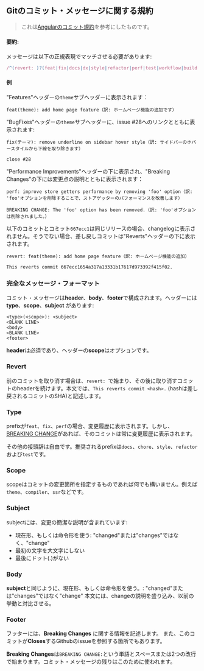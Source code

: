 ## Gitのコミット・メッセージに関する規約

> これは[Angularのコミット規約](https://github.com/conventional-changelog/conventional-changelog/tree/master/packages/conventional-changelog-angular)を参考にしたものです。

#### 要約:

メッセージは以下の正規表現でマッチさせる必要があります:

```js
/^(revert: )?(feat|fix|docs|dx|style|refactor|perf|test|workflow|build|ci|chore|types|wip)(\(.+\))?: .{1,50}/
```

#### 例

"Features"ヘッダーの`theme`サブヘッダーに表示されます：

```
feat(theme): add home page feature（訳: ホームページ機能の追加です）
```

"BugFixes"ヘッダーの`theme`サブヘッダーに、issue #28へのリンクとともに表示されます:

```
fix(テーマ): remove underline on sidebar hover style（訳: サイドバーのホバースタイルから下線を取り除きます）

close #28
```

"Performance Improvements"ヘッダーの下に表示され、"Breaking Changes"の下には変更点の説明とともに表示されます：

```
perf: improve store getters performance by removing 'foo' option（訳: 'foo'オプションを削除することで、ストアゲッターのパフォーマンスを改善します）

BREAKING CHANGE: The 'foo' option has been removed.（訳: 'foo'オプションは削除されました。）
```

以下のコミットとコミット`667ecc1`は同じリリースの場合、changelogに表示されません。そうでない場合、差し戻しコミットは"Reverts"ヘッダーの下に表示されます。

```
revert: feat(theme): add home page feature（訳: ホームページ機能の追加）

This reverts commit 667ecc1654a317a13331b17617d973392f415f02.
```

### 完全なメッセージ・フォーマット

コミット・メッセージは**header**、**body**、**footer**で構成されます。ヘッダーには **type**、**scope**、**subject** があります:

```
<type>(<scope>): <subject>
<BLANK LINE>
<body>
<BLANK LINE>
<footer>
```

**header**は必須であり、ヘッダーの**scope**はオプションです。

### Revert

前のコミットを取り消す場合は、`revert: `で始まり、その後に取り消すコミットのheaderを続けます。本文では、`This reverts commit <hash>.` (hashは差し戻されるコミットのSHA)と記述します。

### Type

prefixが`feat`、`fix`、`perf`の場合、変更履歴に表示されます。しかし、[BREAKING CHANGE](#footer)があれば、そのコミットは常に変更履歴に表示されます。

その他の接頭辞は自由です。推奨されるprefixは`docs`、`chore`、`style`、`refactor`および`test`です。

### Scope

scopeはコミットの変更箇所を指定するものであれば何でも構いません。例えば`theme`、`compiler`、`ssr`などです。

### Subject

subjectには、変更の簡潔な説明が含まれています:

- 現在形、もしくは命令形を使う: "changed"または"changes"ではなく、"change"
- 最初の文字を大文字にしない
- 最後にドット(.)がない

### Body

**subject**と同じように、現在形、もしくは命令形を使う。: "changed"または"changes"ではなく"change"
本文には、changeの説明を盛り込み、以前の挙動と対比させる。

### Footer

フッターには、**Breaking Changes** に関する情報を記述します。
また、このコミットが**Closes**するGithubのissueを参照する箇所でもあります。

**Breaking Changes**は`BREAKING CHANGE:`という単語とスペースまたは2つの改行で始まります。コミット・メッセージの残りはこのために使われます。
